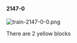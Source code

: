 #### 2147-0
![train-2147-0-0.png](https://github.com/lil-lab/nlvr/raw/master/nlvr/train/images/18/train-2147-0-0.png "train-2147-0-0.png")

There are 2 yellow blocks